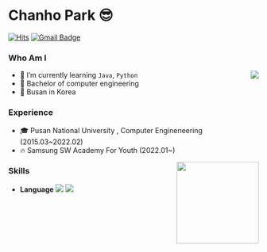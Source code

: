 # Chanho Park 😎
[![Hits](https://hits.seeyoufarm.com/api/count/incr/badge.svg?url=https%3A%2F%2Fgithub.com%2Fhaesoo9410&count_bg=%23EB8B10&title_bg=%23684327&icon=&icon_color=%23E7E7E7&title=VISIT&edge_flat=false)](https://github.com/taurus429) 
[![Gmail Badge](https://img.shields.io/badge/Gmail-D14836?style=flat&logo=Gmail&logoColor=white)](mailto:taurus42977@gmail.com) 

  
### Who Am I

<img align='right' src="http://mazassumnida.wtf/api/v2/generate_badge?boj=bull0429">

- 🌱 I’m currently learning `Java`, `Python`
- 🥇 Bachelor of computer engineering
- 🚢 Busan in Korea

### Experience

- 🎓 Pusan National University , Computer Engineneering (2015.03~2022.02)
- 🔥 Samsung SW Academy For Youth (2022.01~)

<img align='right' src="https://github-readme-stats.vercel.app/api?username=taurus429" height="165">

### Skills
- **Language** <img src="https://img.shields.io/badge/Python-3766AB?style=flat-square&logo=Python&logoColor=white"/></a> <img src="https://img.shields.io/badge/Java-007396?style=flat-square&logo=Java&logoColor=white"/></a>
